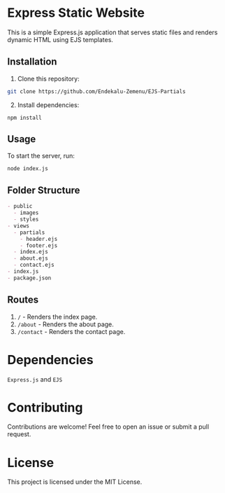 # Express Static Website

This is a simple Express.js application that serves static files and renders dynamic HTML using EJS templates.

## Installation

1. Clone this repository:

```bash
git clone https://github.com/Endekalu-Zemenu/EJS-Partials
```
2. Install dependencies:
```npm
npm install
```
## Usage
To start the server, run:
```node
node index.js
```
## Folder Structure
```markdown
- public
  - images
  - styles
- views
  - partials
    - header.ejs
    - footer.ejs
  - index.ejs
  - about.ejs
  - contact.ejs
- index.js
- package.json
```
## Routes
1. `/` - Renders the index page.
2. `/about` - Renders the about page.
3. `/contact` - Renders the contact page.
# Dependencies
`Express.js` and `EJS`
# Contributing
Contributions are welcome! Feel free to open an issue or submit a pull request.
# License
This project is licensed under the MIT License.
